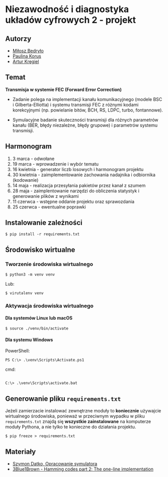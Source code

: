 # Niezawodność i diagnostyka układów cyfrowych 2 - projekt

## Autorzy

- [Miłosz Bedryło](https://github.com/lolex565)
- [Paulina Korus](https://github.com/paulinakorus)
- [Artur Kręgiel](https://github.com/arkregiel)

## Temat

**Transmisja w systemie FEC (Forward Error
Correction)**

- Zadanie polega na implementacji kanału komunikacyjnego (modele
BSC i Gilberta-Elliotta) i systemu transmisji FEC z różnymi kodami
korekcyjnymi (np. powielanie bitów, BCH, RS, LDPC, turbo,
fontannowe).

- Symulacyjne badanie skuteczności transmisji dla różnych parametrów
kanału (BER, błędy niezależne, błędy grupowe) i parametrów systemu
transmisji.

## Harmonogram

1. 3 marca - odwołane
2. 19 marca - wprowadzenie i wybór tematu
3. 16 kwietnia - generator liczb losowych i harmonogram projektu
4. 30 kwietnia - zaimplementowanie zachowania nadajnika i odbiornika (kodowanie)
5. 14 maja - realizacja przesyłania pakietów przez kanał z szumem
6. 28 maja - zaimplentowanie narzędzi do obliczenia statystyk i generowanie plików z wynikami
7. 11 czerwca - wstępne oddanie projektu oraz sprawozdania
8. 25 czerwca - ewentualne poprawki

## Instalowanie zależności

```
$ pip install -r requirements.txt
```

## Środowisko wirtualne

### Tworzenie środowiska wirtualnego

```
$ python3 -m venv venv
```

Lub:

```
$ virutalenv venv
```

### Aktywacja środowiska wirtualnego

#### Dla systemów Linux lub macOS

```
$ source ./venv/bin/activate
```

#### Dla systemu Windows

PowerShell:

```
PS C:\> .\venv\Scripts\Activate.ps1
```

cmd:

```
	
C:\> .\venv\Scripts\activate.bat
```

## Generowanie pliku `requirements.txt`

Jeżeli zamierzacie instalować zewnętrzne moduły to **koniecznie** używajcie wirtualnego środowiska, ponieważ w przeciwnym wypadku w pliku `requirements.txt` znajdą się **wszystkie zainstalowane** na komputerze moduły Pythona, a nie tylko te konieczne do działania projektu.

```
$ pip freeze > requirements.txt
```

## Materiały

- [Szymon Datko, Opracowanie symulatora](https://datko.pl/NiDUC2/etap1.pdf)
- [3Blue1Brown - Hamming codes part 2: The one-line implementation](https://www.youtube.com/watch?v=b3NxrZOu_CE)
